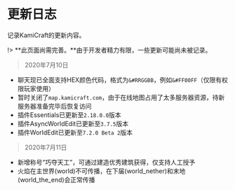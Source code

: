 # 更新日志

记录KamiCraft的更新内容。

!> **此页面尚需完善。**由于开发者精力有限，一些更新可能尚未被记录。

> 2020年7月10日

- 聊天现已全面支持HEX颜色代码，格式为`&#RRGGBB`，例如`&#FF00FF`（仅限有权限玩家使用）
- 暂时关闭了`map.kamicraft.com`，由于在线地图占用了太多服务器资源，待新服务器准备完毕后恢复访问
- 插件Essentials已更新至`2.18.0.0`版本
- 插件AsyncWorldEdit已更新至`3.7.5`版本
- 插件WorldEdit已更新至`7.2.0 Beta 2`版本

> 2020年7月11日

- 新增称号“巧夺天工”，可通过建造优秀建筑获得，仅支持人工授予
- 火焰在主世界(world)不可传播，在下届(world_nether)和末地(world_the_end)会正常传播
